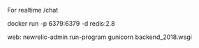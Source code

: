For realtime /chat

docker run -p 6379:6379 -d redis:2.8

web: newrelic-admin run-program gunicorn backend_2018.wsgi
